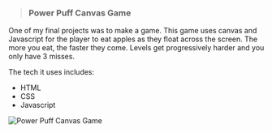 > ### Power Puff Canvas Game

One of my final projects was to make a game. This game uses canvas and Javascript for the player to eat apples as they float across the screen. The more you eat, the faster they come. Levels get progressively harder and you only have 3 misses.

The tech it uses includes:

* HTML
* CSS
* Javascript

![Power Puff Canvas Game](http://imgur.com/DhiWa8J.png)